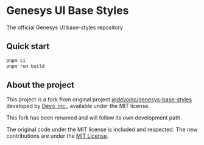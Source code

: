 # Genesys UI Base Styles

The official Genesys UI base-styles repository

## Quick start

```sh
pnpm ci
pnpm run build
```

## About the project

This project is a fork from original project
[@devoinc/genesys-base-styles](https://github.com/DevoInc/genesys-base-styles) developed by
[Devo, inc.](https://www.devo.com/), available under the MIT license.

This fork has been renamed and will follow its own development path.

The original code under the MIT license is included and respected.
The new contributions are under the [MIT License](LICENSE).
